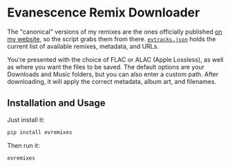 # Evanescence Remix Downloader

The "canonical" versions of my remixes are the ones officially published [on my website](https://music.dannystewart.com/evanescence/), so the script grabs them from there. [`evtracks.json`](evtracks.json) holds the current list of available remixes, metadata, and URLs.

You're presented with the choice of FLAC or ALAC (Apple Lossless), as well as where you want the files to be saved. The default options are your Downloads and Music folders, but you can also enter a custom path. After downloading, it will apply the correct metadata, album art, and filenames.

## Installation and Usage

Just install it:

```bash
pip install evremixes
```

Then run it:

```bash
evremixes
```
